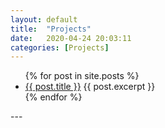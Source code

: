 ```yaml
---
layout: default
title:  "Projects"
date:   2020-04-24 20:03:11
categories: [Projects]
---
```



<!--{% for post in site.categories.Projects %}
 <li><span>{{ post.date | date_to_string }}</span> &nbsp; <a href="{{ post.url }}">{{ post.title }}</a></li>
{% endfor %}-->

<ul>
  {% for post in site.posts %}
    <li><a href="{{ post.url }}">{{ post.title }}</a>
      {{ post.excerpt }}
    </li>
  {% endfor %}
</ul>
---